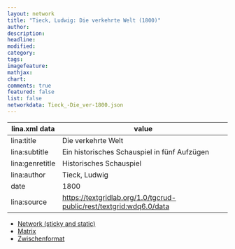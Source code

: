 ```yaml
---
layout: network
title: "Tieck, Ludwig: Die verkehrte Welt (1800)"
author:
description:
headline:
modified:
category:
tags:
imagefeature: 
mathjax: 
chart: 
comments: true
featured: false
list: false
networkdata: Tieck_-Die_ver-1800.json
---
```

lina.xml data  | value
------------- | -------------
lina:title|Die verkehrte Welt
lina:subtitle|Ein historisches Schauspiel in fünf Aufzügen
lina:genretitle|Historisches Schauspiel
lina:author|Tieck, Ludwig
date|1800
lina:source|https://textgridlab.org/1.0/tgcrud-public/rest/textgrid:wdq6.0/data


* [Network (sticky and static)](/network0008)
* [Matrix](/matrix0008)
* [Zwischenformat](/lina0008 )
